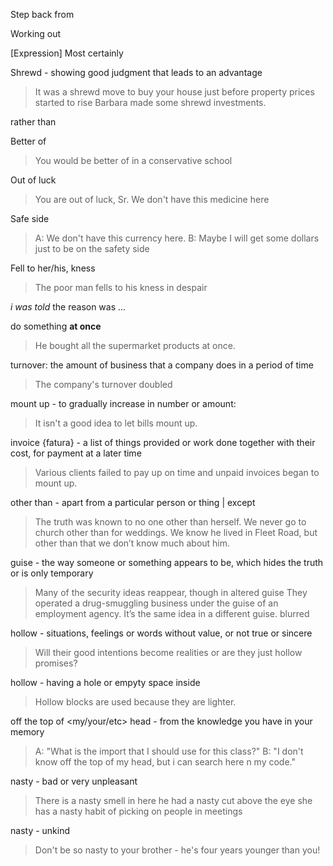 


Step back from

Working out

[Expression] Most certainly

Shrewd - showing good judgment that leads to an advantage
> It was a shrewd move to buy your house just before property prices started to rise
> Barbara made some shrewd investments.

rather than
>

Better of
> You would be better of in a conservative school

Out of luck
> You are out of luck, Sr. We don't have this medicine here 
>

Safe side
> A: We don't have this currency here. 
> B: Maybe I will get some dollars just to be on the safety side

Fell to her/his, kness
> The poor man fells to his kness in despair

*i was told* the reason was ...

do something **at once**
> He bought all the supermarket products at  once.

turnover: the amount of business that a company does in a period of time
> The company's turnover doubled

mount up - to gradually increase in number or amount:
> It isn't a good idea to let bills mount up.

invoice {fatura} - a list of things provided or work done together with their cost, for payment at a later time
> Various clients failed to pay up on time and unpaid invoices began to mount up.

other than - apart from a particular person or thing | except
> The truth was known to no one other than herself.
>  We never go to church other than for weddings.
>  We know he lived in Fleet Road, but other than that we don’t know much about him.

guise - the way someone or something appears to be, which hides the truth or is only temporary
> Many of the security ideas reappear, though in altered guise
> They operated a drug-smuggling business under the guise of an employment agency.
> It’s the same idea in a different guise.
blurred

hollow - situations, feelings or words without value, or not true or sincere
> Will their good intentions become realities or are they just hollow promises?

hollow - having a hole or empyty space inside
> Hollow blocks are used because they are lighter.

off the top of <my/your/etc> head - from the knowledge you have in your memory
> A: "What is the import that I should use for this class?" 
> B: "I don't know off the top of my head, but i can search here n my code."

nasty - bad or very unpleasant
> There is a nasty smell in here
> he had a nasty cut above the eye
> she has a nasty habit of picking on people in meetings

nasty - unkind
> Don't be so nasty to your brother - he's four years younger than you!
